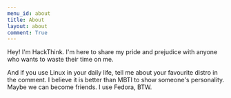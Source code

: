 ```yaml
---
menu_id: about
title: About
layout: about
comment: True
---
```


Hey! I'm HackThink. I'm here to share my pride and prejudice with anyone who wants to waste their time on me.

And if you use Linux in your daily life, tell me about your favourite distro in the comment. I believe it is better than MBTI to show someone's personality. Maybe we can become friends. I use Fedora, BTW.
